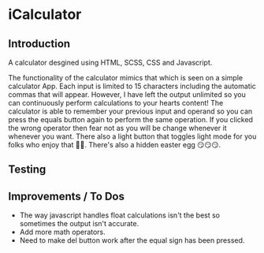 # iCalculator

## Introduction

A calculator desgined using HTML, SCSS, CSS and Javascript.

The functionality of the calculator mimics that which is seen on a simple calculator App. Each input is limited to 15 characters including the automatic commas that will appear. However, I have left the output unlimited so you can continuously perform calculations to your hearts content! The calculator is able to remember your previous input and operand so you can press the equals button again to perform the same operation. If you clicked the wrong operator then fear not as you will be change whenever it whenever you want. There also a light button that toggles light mode for you folks who enjoy that 🤷‍♂️. There's also a hidden easter egg 😏😏😏.

## Testing

## Improvements / To Dos

* The way javascript handles float calculations isn't the best so sometimes the output isn't accurate.
* Add more math operators.
* Need to make del button work after the equal sign has been pressed.

